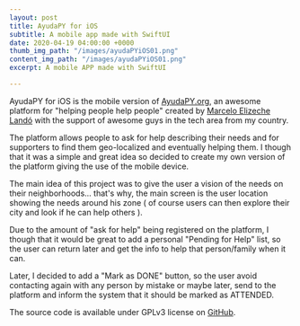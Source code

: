 ```yaml
---
layout: post
title: AyudaPY for iOS
subtitle: A mobile app made with SwiftUI
date: 2020-04-19 04:00:00 +0000
thumb_img_path: "/images/ayudaPYiOS01.png"
content_img_path: "/images/ayudaPYiOS01.png"
excerpt: A mobile APP made with SwiftUI

---
```

AyudaPY for iOS is the mobile version of [AyudaPY.org](https://ayudapy.org), an awesome platform for "helping people help people" created by [Marcelo Elizeche Landó](https://melizeche.com/) with the support of awesome guys in the tech area from my country.

The platform allows people to ask for help describing their needs and for supporters to find them geo-localized and eventually helping them. I though that it was a simple and great idea so decided to create my own version of the platform giving the use of the mobile device.

The main idea of this project was to give the user a vision of the needs on their neighborhoods... that's why, the main screen is the user location showing the needs around his zone ( of course users can then explore their city and look if he can help others ).

Due to the amount of "ask for help" being registered on the platform, I though that it would be great to add a personal "Pending for Help" list, so the user can return later and get the info to help that person/family when it can.

Later, I decided to add a "Mark as DONE" button, so the user avoid contacting again with any person by mistake or maybe later, send to the platform and inform the system that it should be marked as ATTENDED.

The source code is available under GPLv3 license on [GitHub](https://github.com/pescode/AyudaPY-iOS).